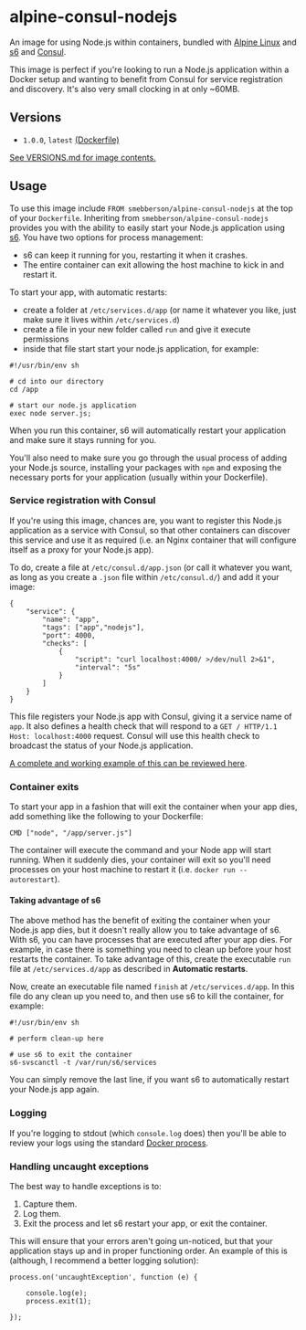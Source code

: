 # alpine-consul-nodejs

An image for using Node.js within containers, bundled with [Alpine Linux][alpinelinux] and [s6][s6] and [Consul][consul].

This image is perfect if you're looking to run a Node.js application within a Docker setup and wanting to benefit from Consul for service registration and discovery. It's also very small clocking in at only ~60MB.

## Versions

- `1.0.0`, `latest` [(Dockerfile)](https://github.com/smebberson/docker-alpine/blob/alpine-consul-nodejs-v1.0.0/alpine-consul-nodejs/Dockerfile)

[See VERSIONS.md for image contents.](https://github.com/smebberson/docker-alpine/blob/master/alpine-consul-nodejs/VERSIONS.md)

## Usage

To use this image include `FROM smebberson/alpine-consul-nodejs` at the top of your `Dockerfile`. Inheriting from `smebberson/alpine-consul-nodejs` provides you with the ability to easily start your Node.js application using [s6][s6]. You have two options for process management:

- s6 can keep it running for you, restarting it when it crashes.
- The entire container can exit allowing the host machine to kick in and restart it.

To start your app, with automatic restarts:

- create a folder at `/etc/services.d/app` (or name it whatever you like, just make sure it lives within `/etc/services.d`)
- create a file in your new folder called `run` and give it execute permissions
- inside that file start start your node.js application, for example:

```
#!/usr/bin/env sh

# cd into our directory
cd /app

# start our node.js application
exec node server.js;
```

When you run this container, s6 will automatically restart your application and make sure it stays running for you.

You'll also need to make sure you go through the usual process of adding your Node.js source, installing your packages with `npm` and exposing the necessary ports for your application (usually within your Dockerfile).

### Service registration with Consul

If you're using this image, chances are, you want to register this Node.js application as a service with Consul, so that other containers can discover this service and use it as required (i.e. an Nginx container that will configure itself as a proxy for your Node.js app).

To do, create a file at `/etc/consul.d/app.json` (or call it whatever you want, as long as you create a `.json` file within `/etc/consul.d/`) and add it your image:

```
{
    "service": {
        "name": "app",
        "tags": ["app","nodejs"],
        "port": 4000,
        "checks": [
            {
                "script": "curl localhost:4000/ >/dev/null 2>&1",
                "interval": "5s"
            }
        ]
    }
}

```

This file registers your Node.js app with Consul, giving it a service name of `app`. It also defines a health check that will respond to a `GET / HTTP/1.1 Host: localhost:4000` request. Consul will use this health check to broadcast the status of your Node.js application.

[A complete and working example of this can be reviewed here](https://github.com/smebberson/docker-alpine/tree/master/examples/user-consul-nodejs).

### Container exits

To start your app in a fashion that will exit the container when your app dies, add something like the following to your Dockerfile:

```
CMD ["node", "/app/server.js"]
```

The container will execute the command and your Node app will start running. When it suddenly dies, your container will exit so you'll need processes on your host machine to restart it (i.e. `docker run --autorestart`).

#### Taking advantage of s6

The above method has the benefit of exiting the container when your Node.js app dies, but it doesn't really allow you to take advantage of s6. With s6, you can have processes that are executed after your app dies. For example, in case there is something you need to clean up before your host restarts the container. To take advantage of this, create the executable `run` file at `/etc/services.d/app` as described in **Automatic restarts**.

Now, create an executable file named `finish` at `/etc/services.d/app`. In this file do any clean up you need to, and then use s6 to kill the container, for example:

```
#!/usr/bin/env sh

# perform clean-up here

# use s6 to exit the container
s6-svscanctl -t /var/run/s6/services

```

You can simply remove the last line, if you want s6 to automatically restart your Node.js app again.

### Logging

If you're logging to stdout (which `console.log` does) then you'll be able to review your logs using the standard [Docker process][dockerlogs].

### Handling uncaught exceptions

The best way to handle exceptions is to:

1. Capture them.
1. Log them.
1. Exit the process and let s6 restart your app, or exit the container.

This will ensure that your errors aren't going un-noticed, but that your application stays up and in proper functioning order. An example of this is (although, I recommend a better logging solution):

```
process.on('uncaughtException', function (e) {

    console.log(e);
    process.exit(1);

});
```

[s6]: http://www.skarnet.org/software/s6/
[dockerlogs]: https://docs.docker.com/reference/commandline/cli/#logs
[alpinelinux]: https://www.alpinelinux.org/
[alpinebase]: https://registry.hub.docker.com/u/smebberson/alpine-base/
[consul]: https://consul.io/
